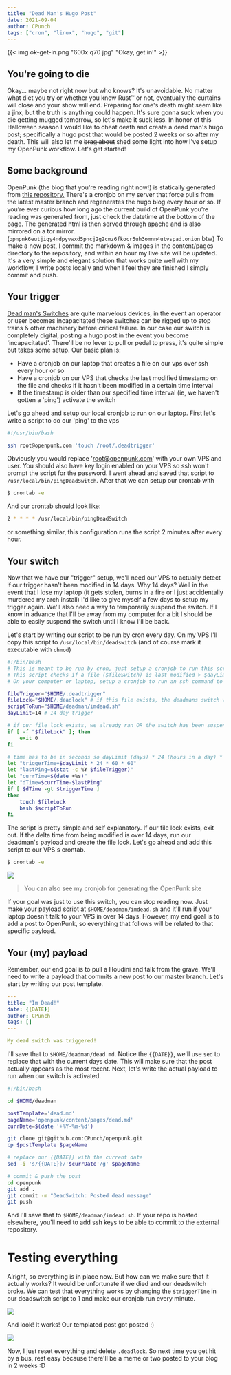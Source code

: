 ```yaml
---
title: "Dead Man's Hugo Post"
date: 2021-09-04
author: CPunch
tags: ["cron", "linux", "hugo", "git"]
---
```


{{< img ok-get-in.png "600x q70 jpg" "Okay, get in!" >}}

## You're going to die

Okay... maybe not right now but who knows? It's unavoidable. No matter what diet you try or whether you know Rust™ or not, eventually the curtains will close and your show will end. Preparing for one's death might seem like a jinx, but the truth is anything could happen. It's sure gonna suck when you die getting mugged tomorrow, so let's make it suck less. In honor of this Halloween season I would like to cheat death and create a dead man's hugo post; specifically a hugo post that would be posted 2 weeks or so after my death. This will also let me ~~brag about~~ shed some light into how I've setup my OpenPunk workflow. Let's get started!

## Some background

OpenPunk (the blog that you're reading right now!) is statically generated from [this repository.](https://github.com/CPunch/openpunk) There's a cronjob on my server that force pulls from the latest master branch and regenerates the hugo blog every hour or so. If you’re ever curious how long ago the current build of OpenPunk you’re reading was generated from, just check the datetime at the bottom of the page. The generated html is then served through apache and is also mirrored on a tor mirror. (`opnpnk6eutjiqy4ndpyvwxd5pncj2g2cmz6fkocr5uh3omnn4utvspad.onion` btw) To make a new post, I commit the markdown & images in the content/pages directory to the repository, and within an hour my live site will be updated. It's a very simple and elegant solution that works quite well with my workflow, I write posts locally and when I feel they are finished I simply commit and push.

## Your trigger

[Dead man's Switches](https://en.wikipedia.org/wiki/Dead_man%27s_switch) are quite marvelous devices, in the event an operator or user becomes incapacitated these switches can be rigged up to stop trains & other machinery before critical failure. In our case our switch is completely digital, posting a hugo post in the event you become 'incapacitated'. There'll be no lever to pull or pedal to press, it's quite simple but takes some setup. Our basic plan is:

- Have a cronjob on our laptop that creates a file on our vps over ssh every hour or so
- Have a cronjob on our VPS that checks the last modified timestamp on the file and checks if it hasn't been modified in a certain time interval
- If the timestamp is older than our specified time interval (ie, we haven't gotten a 'ping') activate the switch

Let's go ahead and setup our local cronjob to run on our laptop. First let's write a script to do our 'ping' to the vps

```bash
#!/usr/bin/bash

ssh root@openpunk.com 'touch /root/.deadtrigger'
```

Obviously you would replace 'root@openpunk.com' with your own VPS and user. You should also have key login enabled on your VPS so ssh won't prompt the script for the password. I went ahead and saved that script to `/usr/local/bin/pingDeadSwitch`. After that we can setup our crontab with 

```bash
$ crontab -e
```

And our crontab should look like:

```bash
2 * * * * /usr/local/bin/pingDeadSwitch
```


or something similar, this configuration runs the script 2 minutes after every hour.

## Your switch

Now that we have our "trigger" setup, we'll need our VPS to actually detect if our trigger hasn't been modified in 14 days. Why 14 days? Well in the event that I lose my laptop (it gets stolen, burns in a fire or I just accidentally murdered my arch install) I'd like to give myself a few days to setup my trigger again. We'll also need a way to temporarily suspend the switch. If I know in advance that I'll be away from my computer for a bit I should be able to easily suspend the switch until I know I'll be back.

Let's start by writing our script to be run by cron every day. On my VPS I'll copy this script to `/usr/local/bin/deadswitch` (and of course mark it executable with `chmod`)

```bash
#!/bin/bash
# This is meant to be run by cron, just setup a cronjob to run this script every day or so
# This script checks if a file ($fileSwitch) is last modified > $dayLimit days ago & if so a script is run
# On your computer or laptop, setup a cronjob to run an ssh command to modify $fileSwitch every couple hours or so.

fileTrigger="$HOME/.deadtrigger"
fileLock="$HOME/.deadlock" # if this file exists, the deadmans switch will be disabled. This file is also automatically created when the switch is pulled
scriptToRun="$HOME/deadman/imdead.sh"
dayLimit=14 # 14 day trigger

# if our file lock exists, we already ran OR the switch has been suspended
if [ -f "$fileLock" ]; then
    exit 0
fi

# time has to be in seconds so dayLimit (days) * 24 (hours in a day) * 60 (mins in an hour) * 60 (seconds in a min)
let "triggerTime=$dayLimit * 24 * 60 * 60"
let "lastPing=$(stat -c %Y $fileTrigger)"
let "currTime=$(date +%s)"
let "dTime=$currTime-$lastPing"
if [ $dTime -gt $triggerTime ]
then 
    touch $fileLock
    bash $scriptToRun
fi
```

The script is pretty simple and self explanatory. If our file lock exists, exit out. If the delta time from being modified is over 14 days, run our deadman's payload and create the file lock. Let's go ahead and add this script to our VPS's crontab.

```bash
$ crontab -e
```

![](cron.png)
> You can also see my cronjob for generating the OpenPunk site

If your goal was just to use this switch, you can stop reading now. Just make your payload script at `$HOME/deadman/imdead.sh` and it'll run if your laptop doesn't talk to your VPS in over 14 days. However, my end goal is to add a post to OpenPunk, so everything that follows will be related to that specific payload.

## Your (my) payload

Remember, our end goal is to pull a Houdini and talk from the grave. We'll need to write a payload that commits a new post to our master branch. Let's start by writing our post template.

```yml
---
title: "Im Dead!"
date: {{DATE}}
author: CPunch
tags: []
---

My dead switch was triggered!
```

I'll save that to `$HOME/deadman/dead.md`. Notice the `{{DATE}}`, we'll use `sed` to replace that with the current days date. This will make sure that the post actually appears as the most recent. Next, let's write the actual payload to run when our switch is activated.

```bash
#!/bin/bash

cd $HOME/deadman

postTemplate='dead.md'
pageName='openpunk/content/pages/dead.md'
currDate=$(date '+%Y-%m-%d')

git clone git@github.com:CPunch/openpunk.git
cp $postTemplate $pageName

# replace our {{DATE}} with the current date
sed -i 's/{{DATE}}/'$currDate'/g' $pageName

# commit & push the post
cd openpunk
git add .
git commit -m "DeadSwitch: Posted dead message"
git push
```

And I'll save that to `$HOME/deadman/imdead.sh`. If your repo is hosted elsewhere, you'll need to add ssh keys to be able to commit to the external repository.

# Testing everything

Alright, so everything is in place now. But how can we make sure that it actually works? It would be unfortunate if we died and our deadswitch broke. We can test that everything works by changing the `$triggerTime` in our deadswitch script to 1 and make our cronjob run every minute.

![](test.png)

And look! It works! Our templated post got posted :)

![](post.png)

Now, I just reset everything and delete `.deadlock`. So next time you get hit by a bus, rest easy because there'll be a meme or two posted to your blog in 2 weeks :D